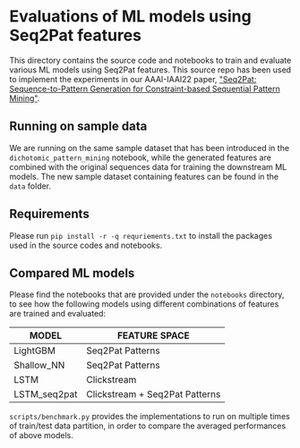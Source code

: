 # Evaluations of ML models using Seq2Pat features
This directory contains the source code and notebooks to train and evaluate various ML models using Seq2Pat features. 
This source repo has been used to implement the experiments in our AAAI-IAAI22 paper, ["Seq2Pat: Sequence-to-Pattern Generation for Constraint-based Sequential Pattern Mining"](https://ojs.aaai.org/index.php/AAAI/article/view/21542).

## Running on sample data
We are running on the same sample dataset that has been introduced in the `dichotomic_pattern_mining` notebook, while the generated features are combined with the original sequences data for training the downstream ML models.
The new sample dataset containing features can be found in the `data` folder.

## Requirements
Please run `pip install -r -q requriements.txt` to install the packages used in the source codes and notebooks.

## Compared ML models
Please find the notebooks that are provided under the `notebooks` directory, to see how the following models using different combinations of features are trained and evaluated:

| MODEL      | FEATURE SPACE |
| ----------- | ----------- |
| LightGBM     | Seq2Pat Patterns       |
| Shallow_NN   | Seq2Pat Patterns       |
| LSTM   | Clickstream       |
| LSTM_seq2pat  | Clickstream + Seq2Pat Patterns       |

`scripts/benchmark.py` provides the implementations to run on multiple times of train/test data partition, in order to compare the averaged performances of above models.


